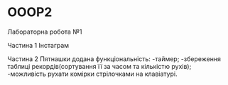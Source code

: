 # OOOP2
Лабораторна робота №1

Частина 1
Інстаграм

Частина 2
Пятнашки 
додана функціональність:
-таймер;
-збереження таблиці рекордів(сортування її за часом та кількістю рухів);
-можливість рухати комірки стрілочками на клавіатурі.
